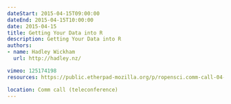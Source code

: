 ```yaml
---
dateStart: 2015-04-15T09:00:00
dateEnd: 2015-04-15T10:00:00
date: 2015-04-15
title: Getting Your Data into R
description: Getting Your Data into R
authors:
- name: Hadley Wickham
  url: http://hadley.nz/

vimeo: 125174198
resources: https://public.etherpad-mozilla.org/p/ropensci.comm-call-04-15

location: Comm call (teleconference)
---
```

